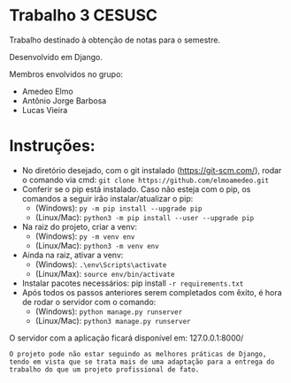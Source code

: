 # Trabalho 3 CESUSC

Trabalho destinado à obtenção de notas para o semestre.

Desenvolvido em Django.

Membros envolvidos no grupo:
- Amedeo Elmo
- Antônio Jorge Barbosa
- Lucas Vieira

# Instruções:
- No diretório desejado, com o git instalado (https://git-scm.com/), rodar o comando via cmd: ``` git clone https://github.com/elmoamedeo.git ```
- Conferir se o pip está instalado. Caso não esteja com o pip, os comandos a seguir irão instalar/atualizar o pip:
  - (Windows): ``` py -m pip install --upgrade pip ```
  - (Linux/Mac): ``` python3 -m pip install --user --upgrade pip ```
- Na raiz do projeto, criar a venv:
  - (Windows): ``` py -m venv env ```
  - (Linux/Mac): ``` python3 -m venv env ```
- Ainda na raiz, ativar a venv:
  - (Windows): ``` .\env\Scripts\activate ```
  - (Linux/Max): ``` source env/bin/activate ```
- Instalar pacotes necessários: pip install ``` -r requirements.txt ```
- Após todos os passos anteriores serem completados com êxito, é hora de rodar o servidor com o comando:
  - (Windows): ``` python manage.py runserver ```
  - (Linux/Mac): ``` python3 manage.py runserver ```
  
O servidor com a aplicação ficará disponível em: 127.0.0.1:8000/


```
O projeto pode não estar seguindo as melhores práticas de Django, tendo em vista que se trata mais de uma adaptação para a entrega do trabalho do que um projeto profissional de fato.
```
